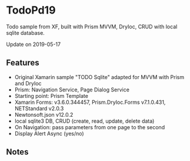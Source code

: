 # TodoPd19
Todo sample from XF, built with Prism MVVM, DryIoc, CRUD with local sqlite database.

Update on 2019-05-17

## Features
* Original Xamarin sample "TODO Sqlite" adapted for MVVM with Prism and DryIoc
* Prism: Navigation Service, Page Dialog Service
* Starting point: Prism Template
* Xamarin Forms: v3.6.0.344457, Prism.DryIoc.Forms v7.1.0.431, NETStandard v2.0.3
* Newtonsoft.json v12.0.2
* local sqlite3 DB, CRUD (create, read, update, delete data)
* On Navigation: pass parameters from one page to the second
* Display Alert Async (yes/no)

## Notes
